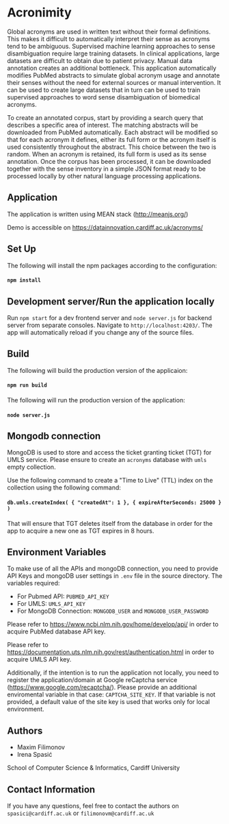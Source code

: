 # Acronimity

Global acronyms are used in written text without their formal definitions. This makes it difficult to
automatically interpret their sense as acronyms tend to be ambiguous. Supervised machine learning approaches to
sense disambiguation require large training datasets. In clinical applications, large datasets are difficult to
obtain due to patient privacy. Manual data annotation creates an additional bottleneck. This application
automatically modifies PubMed abstracts to simulate global acronym usage and annotate their senses
without the need for external sources or manual intervention. It can be used to create large datasets that in
turn can be used to train supervised approaches to word sense disambiguation of biomedical acronyms.

To create an annotated corpus, start by providing a search query that describes a specific area of interest. The
matching abstracts will be downloaded from PubMed automatically. Each abstract will be modified so that for each
acronym it defines, either its full form or the acronym itself is used consistently throughout the abstract.
This choice between the two is random. When an acronym is retained, its full form is used as its sense
annotation. Once the corpus has been processed, it can be downloaded together with the sense inventory in a
simple JSON format ready to be processed locally by other natural language processing applications.

## Application

The application is written using MEAN stack (http://meanjs.org/)

Demo is accessible on https://datainnovation.cardiff.ac.uk/acronyms/

## Set Up
The following will install the npm packages according to the configuration:
#### `npm install`

## Development server/Run the application locally

Run `npm start` for a dev frontend server and `node server.js` for backend server from separate consoles.
Navigate to `http://localhost:4203/`.
The app will automatically reload if you change any of the source files.

## Build

The following will build the production version of the applicaion:
#### `npm run build`
The following will run the production version of the application:
#### `node server.js`

## Mongodb connection

MongoDB is used to store and access the ticket granting ticket (TGT) for UMLS service. Please ensure to create an `acronyms` database with `umls` empty collection.

Use the following command to create a "Time to Live" (TTL) index on the collection using the following command:
#### `db.umls.createIndex( { "createdAt": 1 }, { expireAfterSeconds: 25000 } )`
That will ensure that TGT deletes itself from the database in order for the app to acquire a new one as TGT expires in 8 hours.

## Environment Variables
To make use of all the APIs and mongoDB connection, you need to provide API Keys and mongoDB user settings in `.env` file in the source directory.
The variables required:

- For Pubmed API: `PUBMED_API_KEY`
- For UMLS: `UMLS_API_KEY`
- For MongoDB Connection: `MONGODB_USER` and `MONGODB_USER_PASSWORD`

Please refer to https://www.ncbi.nlm.nih.gov/home/develop/api/ in order to acquire PubMed database API key.

Please refer to https://documentation.uts.nlm.nih.gov/rest/authentication.html in order to acquire UMLS API key.

Additionally, if the intention is to run the application not locally, you need to register the application/domain at Google reCaptcha service (https://www.google.com/recaptcha/). Please provide an additional enviromental variable in that case: `CAPTCHA_SITE_KEY`. If that variable is not provided, a default value of the site key is used that works only for local environment.

## Authors
- Maxim Filimonov
- Irena Spasić

School of Computer Science & Informatics, Cardiff University

## Contact Information
If you have any questions, feel free to contact the authors on `spasici@cardiff.ac.uk` or `filimonovm@cardiff.ac.uk`
